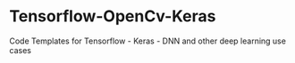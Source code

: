 # Tensorflow-OpenCv-Keras
Code Templates for Tensorflow - Keras  - DNN  and other deep learning use cases
